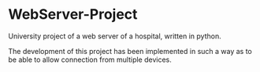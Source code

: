 # WebServer-Project
University project of a web server of a hospital, written in python.


The development of this project has been implemented in such a way as to be able to allow connection from multiple devices.
